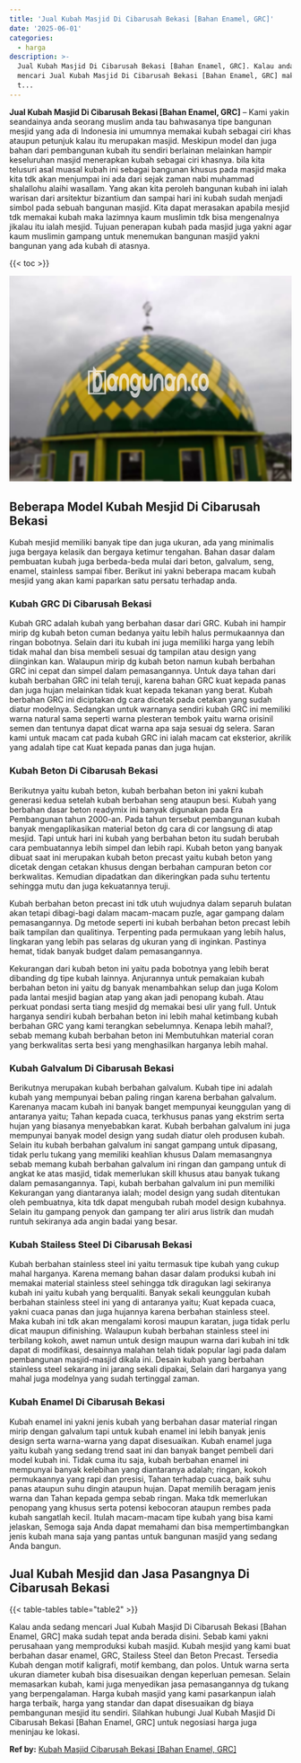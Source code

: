 ```yaml
---
title: 'Jual Kubah Masjid Di Cibarusah Bekasi [Bahan Enamel, GRC]'
date: '2025-06-01'
categories:
  - harga
description: >-
  Jual Kubah Masjid Di Cibarusah Bekasi [Bahan Enamel, GRC]. Kalau anda sedang
  mencari Jual Kubah Masjid Di Cibarusah Bekasi [Bahan Enamel, GRC] maka sudah
  t...
---
```


**Jual Kubah Masjid Di Cibarusah Bekasi \[Bahan Enamel, GRC\]** – Kami yakin seandainya anda seorang muslim anda tau bahwasanya tipe bangunan mesjid yang ada di Indonesia ini umumnya memakai kubah sebagai ciri khas ataupun petunjuk kalau itu merupakan masjid. Meskipun model dan juga bahan dari pembangunan kubah itu sendiri berlainan melainkan hampir keseluruhan masjid menerapkan kubah sebagai ciri khasnya. bila kita telusuri asal muasal kubah ini sebagai bangunan khusus pada masjid maka kita tdk akan menjumpai ini ada dari sejak zaman nabi muhammad shalallohu alaihi wasallam. Yang akan kita peroleh bangunan kubah ini ialah warisan dari arsitektur bizantium dan sampai hari ini kubah sudah menjadi simbol pada sebuah bangunan masjid. Kita dapat merasakan apabila mesjid tdk memakai kubah maka lazimnya kaum muslimin tdk bisa mengenalnya jikalau itu ialah mesjid. Tujuan penerapan kubah pada masjid juga yakni agar kaum muslimin gampang untuk menemukan bangunan masjid yakni bangunan yang ada kubah di atasnya.

{{< toc >}}

![Jual Kubah Masjid Di Cibarusah Bekasi [Bahan Enamel, GRC]](/images/jual-kubah-masjid-03.png)

## Beberapa Model Kubah Mesjid Di Cibarusah Bekasi

Kubah mesjid memiliki banyak tipe dan juga ukuran, ada yang minimalis juga bergaya kelasik dan bergaya ketimur tengahan. Bahan dasar dalam pembuatan kubah juga berbeda-beda mulai dari beton, galvalum, seng, enamel, stainless sampai fiber. Berikut ini yakni beberapa macam kubah mesjid yang akan kami paparkan satu persatu terhadap anda.

### Kubah GRC Di Cibarusah Bekasi

Kubah GRC adalah kubah yang berbahan dasar dari GRC. Kubah ini hampir mirip dg kubah beton cuman bedanya yaitu lebih halus permukaannya dan ringan bobotnya. Selain dari itu kubah ini juga memiliki harga yang lebih tidak mahal dan bisa membeli sesuai dg tampilan atau design yang diinginkan kan. Walaupun mirip dg kubah beton namun kubah berbahan GRC ini cepat dan simpel dalam pemasangannya. Untuk daya tahan dari kubah berbahan GRC ini telah teruji, karena bahan GRC kuat kepada panas dan juga hujan melainkan tidak kuat kepada tekanan yang berat. Kubah berbahan GRC ini diciptakan dg cara dicetak pada cetakan yang sudah diatur modelnya. Sedangkan untuk warnanya sendiri kubah GRC ini memiliki warna natural sama seperti warna plesteran tembok yaitu warna orisinil semen dan tentunya dapat dicat warna apa saja sesuai dg selera. Saran kami untuk macam cat pada kubah GRC ini ialah macam cat eksterior, akrilik yang adalah tipe cat Kuat kepada panas dan juga hujan.

### Kubah Beton Di Cibarusah Bekasi

Berikutnya yaitu kubah beton, kubah berbahan beton ini yakni kubah generasi kedua setelah kubah berbahan seng ataupun besi. Kubah yang berbahan dasar beton readymix ini banyak digunakan pada Era Pembangunan tahun 2000-an. Pada tahun tersebut pembangunan kubah banyak mengaplikasikan material beton dg cara di cor langsung di atap mesjid. Tapi untuk hari ini kubah yang berbahan beton itu sudah berubah cara pembuatannya lebih simpel dan lebih rapi. Kubah beton yang banyak dibuat saat ini merupakan kubah beton precast yaitu kubah beton yang dicetak dengan cetakan khusus dengan berbahan campuran beton cor berkwalitas. Kemudian dipadatkan dan dikeringkan pada suhu tertentu sehingga mutu dan juga kekuatannya teruji.

Kubah berbahan beton precast ini tdk utuh wujudnya dalam separuh bulatan akan tetapi dibagi-bagi dalam macam-macam puzle, agar gampang dalam pemasangannya. Dg metode seperti ini kubah berbahan beton precast lebih baik tampilan dan qualitinya. Terpenting pada permukaan yang lebih halus, lingkaran yang lebih pas selaras dg ukuran yang di inginkan. Pastinya hemat, tidak banyak budget dalam pemasangannya.

Kekurangan dari kubah beton ini yaitu pada bobotnya yang lebih berat dibanding dg tipe kubah lainnya. Anjurannya untuk pemakaian kubah berbahan beton ini yaitu dg banyak menambahkan selup dan juga Kolom pada lantai mesjid bagian atap yang akan jadi penopang kubah. Atau perkuat pondasi serta tiang mesjid dg memakai besi ulir yang full. Untuk harganya sendiri kubah berbahan beton ini lebih mahal ketimbang kubah berbahan GRC yang kami terangkan sebelumnya. Kenapa lebih mahal?, sebab memang kubah berbahan beton ini Membutuhkan material coran yang berkwalitas serta besi yang menghasilkan harganya lebih mahal.

### Kubah Galvalum Di Cibarusah Bekasi

Berikutnya merupakan kubah berbahan galvalum. Kubah tipe ini adalah kubah yang mempunyai beban paling ringan karena berbahan galvalum. Karenanya macam kubah ini banyak banget mempunyai keunggulan yang di antaranya yaitu; Tahan kepada cuaca, terkhusus panas yang ekstrim serta hujan yang biasanya menyebabkan karat. Kubah berbahan galvalum ini juga mempunyai banyak model design yang sudah diatur oleh produsen kubah. Selain itu kubah berbahan galvalum ini sangat gampang untuk dipasang, tidak perlu tukang yang memiliki keahlian khusus Dalam memasangnya sebab memang kubah berbahan galvalum ini ringan dan gampang untuk di angkat ke atas masjid, tidak memerlukan skill khusus atau banyak tukang dalam pemasangannya. Tapi, kubah berbahan galvalum ini pun memiliki Kekurangan yang diantaranya ialah; model design yang sudah ditentukan oleh pembuatnya, kita tdk dapat mengubah rubah model design kubahnya. Selain itu gampang penyok dan gampang ter aliri arus listrik dan mudah runtuh sekiranya ada angin badai yang besar.

### Kubah Stailess Steel Di Cibarusah Bekasi

Kubah berbahan stainless steel ini yaitu termasuk tipe kubah yang cukup mahal harganya. Karena memang bahan dasar dalam produksi kubah ini memakai material stainless steel sehingga tdk diragukan lagi sekiranya kubah ini yaitu kubah yang berqualiti. Banyak sekali keunggulan kubah berbahan stainless steel ini yang di antaranya yaitu; Kuat kepada cuaca, yakni cuaca panas dan juga hujannya karena berbahan stainless steel. Maka kubah ini tdk akan mengalami korosi maupun karatan, juga tidak perlu dicat maupun difinishing. Walaupun kubah berbahan stainless steel ini terbilang kokoh, awet namun untuk design maupun warna dari kubah ini tdk dapat di modifikasi, desainnya malahan telah tidak popular lagi pada dalam pembangunan masjid-masjid dikala ini. Desain kubah yang berbahan stainless steel sekarang ini jarang sekali dipakai, Selain dari harganya yang mahal juga modelnya yang sudah tertinggal zaman.

### Kubah Enamel Di Cibarusah Bekasi

Kubah enamel ini yakni jenis kubah yang berbahan dasar material ringan mirip dengan galvalum tapi untuk kubah enamel ini lebih banyak jenis design serta warna-warna yang dapat disesuaikan. Kubah enamel juga yaitu kubah yang sedang trend saat ini dan banyak banget pembeli dari model kubah ini. Tidak cuma itu saja, kubah berbahan enamel ini mempunyai banyak kelebihan yang diantaranya adalah; ringan, kokoh permukaannya yang rapi dan presisi, Tahan terhadap cuaca, baik suhu panas ataupun suhu dingin ataupun hujan. Dapat memilih beragam jenis warna dan Tahan kepada gempa sebab ringan. Maka tdk memerlukan penopang yang khusus serta potensi kebocoran ataupun rembes pada kubah sangatlah kecil. Itulah macam-macam tipe kubah yang bisa kami jelaskan, Semoga saja Anda dapat memahami dan bisa mempertimbangkan jenis kubah mana saja yang pantas untuk bangunan masjid yang sedang Anda bangun.

## Jual Kubah Mesjid dan Jasa Pasangnya Di Cibarusah Bekasi

{{< table-tables table="table2" >}}

Kalau anda sedang mencari Jual Kubah Masjid Di Cibarusah Bekasi \[Bahan Enamel, GRC\] maka sudah tepat anda berada disini. Sebab kami yakni perusahaan yang memproduksi kubah masjid. Kubah mesjid yang kami buat berbahan dasar enamel, GRC, Stailess Steel dan Beton Precast. Tersedia Kubah dengan motif kaligrafi, motif kembang, dan polos. Untuk warna serta ukuran diameter kubah bisa disesuaikan dengan keperluan pemesan. Selain memasarkan kubah, kami juga menyedikan jasa pemasangannya dg tukang yang berpengalaman. Harga kubah masjid yang kami pasarkanpun ialah harga terbaik, harga yang standar dan dapat disesuaikan dg biaya pembangunan mesjid itu sendiri. Silahkan hubungi Jual Kubah Masjid Di Cibarusah Bekasi \[Bahan Enamel, GRC\] untuk negosiasi harga juga meninjau ke lokasi.

**Ref by:** [Kubah Masjid Cibarusah Bekasi [Bahan Enamel, GRC]](https://id.wikipedia.org/wiki/Kubah)
